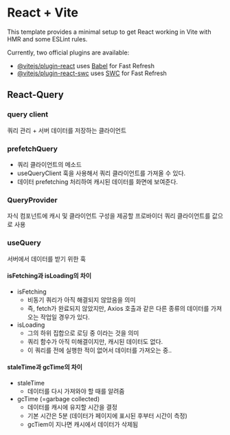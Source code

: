 # React + Vite

This template provides a minimal setup to get React working in Vite with HMR and some ESLint rules.

Currently, two official plugins are available:

- [@vitejs/plugin-react](https://github.com/vitejs/vite-plugin-react/blob/main/packages/plugin-react/README.md) uses [Babel](https://babeljs.io/) for Fast Refresh
- [@vitejs/plugin-react-swc](https://github.com/vitejs/vite-plugin-react-swc) uses [SWC](https://swc.rs/) for Fast Refresh

## React-Query

### query client

쿼리 관리 + 서버 데이터를 저장하는 클라이언트

### prefetchQuery

- 쿼리 클라이언트의 메소드
- useQueryClient 훅을 사용해서 쿼리 클라이언트를 가져올 수 있다.
- 데이터 prefetching 처리하여 캐시된 데이터를 화면에 보여준다.

### QueryProvider

자식 컴포넌트에 캐시 및 클라이언트 구성을 제공할 프로바이더
쿼리 클라이언트를 값으로 사용

### useQuery

서버에서 데이터를 받기 위한 훅

#### isFetching과 isLoading의 차이

- isFetching
  - 비동기 쿼리가 아직 해결되지 않았음을 의미
  - 즉, fetch가 완료되지 않았지만, Axios 호출과 같은 다른 종류의 데이터를 가져오는 작업일 경우가 있다.
- isLoading
  - 그의 하위 집합으로 로딩 중 이라는 것을 의미
  - 쿼리 함수가 아직 미해결이지만, 캐시된 데이터도 없다.
  - 이 쿼리를 전에 실행한 적이 없어서 데이터를 가져오는 중..

#### staleTime과 gcTime의 차이

- staleTime
  - 데이터를 다시 가져와야 할 때를 알려줌
- gcTime (=garbage collected)
  - 데이터를 캐시에 유지할 시간을 결정
  - 기본 시간은 5분 (데이터가 페이지에 표시된 후부터 시간이 측정)
  - gcTiem이 지나면 캐시에서 데이터가 삭제됨
